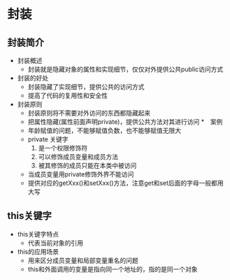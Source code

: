 # 封装
## 封装简介
* 封装概述
    * 封装就是隐藏对象的属性和实现细节，仅仅对外提供公共public访问方式
* 封装的好处
    * 封装隐藏了实现细节，提供公共的访问方式
    * 提高了代码的复用性和安全性
* 封装原则
    * 封装原则将不需要对外访问的东西都隐藏起来
    * 把属性隐藏(属性前面声明private)，提供公共方法对其进行访问
*　案例
    * 年龄赋值的问题，不能够赋值负数，也不能够赋值无限大
    * private 关键字
        1. 是一个权限修饰符
        2. 可以修饰成员变量和成员方法
        3. 被其修饰的成员只能在本类中被访问
    * 当成员变量用private修饰外界不能访问
    * 提供对应的getXxx()和setXxx()方法，注意get和set后面的字母一般都用大写

## this关键字
* this关键字特点
    * 代表当前对象的引用
* this的应用场景
    * 用来区分成员变量和局部变量重名的问题
    * this和外面调用的变量是指向同一个地址的，指的是同一个对象
